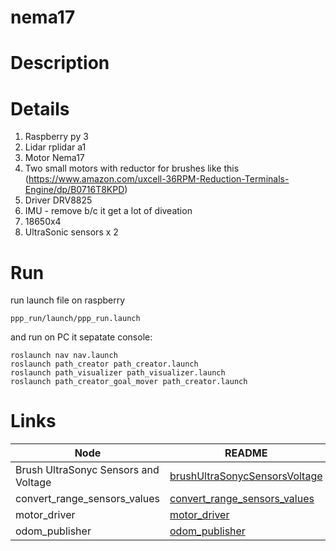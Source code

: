 # nema17

# Description




# Details

1) Raspberry py 3<br>
2) Lidar rplidar a1<br>
3) Motor Nema17<br>
4) Two small motors with reductor for brushes like this (https://www.amazon.com/uxcell-36RPM-Reduction-Terminals-Engine/dp/B0716T8KPD)<br>
5) Driver DRV8825<br>
6) IMU - remove b/c it get a lot of diveation<br>
7) 18650x4<br>
8) UltraSonic sensors x 2


# Run
run launch file on raspberry<br>
```
ppp_run/launch/ppp_run.launch 
```
and run on PC it sepatate console:
```
roslaunch nav nav.launch 
roslaunch path_creator path_creator.launch 
roslaunch path_visualizer path_visualizer.launch 
roslaunch path_creator_goal_mover path_creator.launch
```


# Links

| Node | README |
| ------ | ------ |
| Brush UltraSonyc Sensors and Voltage | [brushUltraSonycSensorsVoltage](brushUltraSonycSensorsVoltage) |
| convert_range_sensors_values | [convert_range_sensors_values](convert_range_sensors_values) |
| motor_driver | [motor_driver](motor_driver) |
| odom_publisher | [odom_publisher](odom_publisher) |

